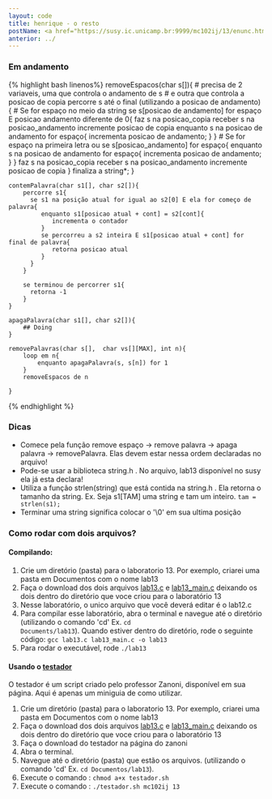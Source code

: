 ```yaml
---
layout: code
title: henrique - o resto
postName: <a href="https://susy.ic.unicamp.br:9999/mc102ij/13/enunc.html">Laboratório 13 - Conjuntos</a>
anterior: ../
---
```


### Em andamento

{% highlight bash linenos%}
    removeEspacos(char s[]){
        # precisa de 2 variaveis, uma que controla o andamento de s
        # e outra que controla a posicao de copia
        percorre s até o final (utilizando a posicao de andamento){
            # Se for espaço no meio da string
            se s[posicao de andamento] for espaço E posicao andamento diferente de 0{
                faz s na posicao_copia receber s na posicao_andamento
                incremente posicao de copia
                enquanto s na posicao de andamento for espaço{
                    incrementa posicao de andamento;
                }
            }
            # Se for espaço na primeira letra
            ou se s[posicao_andamento] for espaço{
                enquanto s na posicao de andamento for espaço{
                    incrementa posicao de andamento;
                }
            }
            faz s na posicao_copia receber s na posicao_andamento
            incremente posicao de copia
        }
        finaliza a string*;
    }

    contemPalavra(char s1[], char s2[]){
        percorre s1{
          se s1 na posição atual for igual ao s2[0] E ela for começo de palavra{
             enquanto s1[posicao atual + cont] = s2[cont]{
                incrementa o contador
             }
             se percorreu a s2 inteira E s1[posicao atual + cont] for final de palavra{
                retorna posicao atual
             }
          }
        }

        se terminou de percorrer s1{
          retorna -1
        }
    }

    apagaPalavra(char s1[], char s2[]){
        ## Doing 
    }

    removePalavras(char s[],  char vs[][MAX], int n){
        loop em n{
            enquanto apagaPalavra(s, s[n]) for 1
        }
        removeEspacos de n

    }

{% endhighlight %}

### Dicas
  - Comece pela função remove espaço -> remove palavra ->  apaga palavra -> removePalavra. Elas devem estar nessa ordem declaradas no arquivo!
  - Pode-se usar a biblioteca string.h . No arquivo, lab13 disponível no susy ela já esta declara!
  - Utiliza a função strlen(string) que está contida na string.h . Ela retorna o tamanho da string. Ex. Seja s1[TAM] uma string e tam um inteiro. `tam = strlen(s1);`
  - Terminar uma string significa colocar o '\0' em sua ultima posição

### Como rodar com dois arquivos?

#### Compilando:
1. Crie um diretório (pasta) para o laboratorio 13. Por exemplo, criarei uma pasta em Documentos com o nome lab13
2. Faça o download dos dois arquivos [lab13.c](https://susy.ic.unicamp.br:9999/mc102ij/13/aux/lab13.c) e [lab13_main.c](https://susy.ic.unicamp.br:9999/mc102ij/13/aux/lab13_main.c) deixando os dois dentro do diretório que voce criou para o laboratório 13
3. Nesse laboratório, o unico arquivo que você deverá editar é o lab12.c
4. Para compilar esse laboratório, abra o terminal e navegue até o diretório (utilizando o comando 'cd' Ex. <code>cd Documents/lab13</code>). Quando estiver dentro do diretório, rode o seguinte código:
<code>gcc lab13.c lab13_main.c -o lab13</code>
5. Para rodar o executável, rode <code>./lab13</code>

#### Usando o [testador](http://www.ic.unicamp.br/~zanoni/mc102/2016-1s/testador/)
O testador é um script criado pelo professor Zanoni, disponível em sua página. Aqui é apenas um miniguia de como utilizar.

 1. Crie um diretório (pasta) para o laboratorio 13. Por exemplo, criarei uma pasta em Documentos com o nome lab13
 2. Faça o download dos dois arquivos [lab13.c](https://susy.ic.unicamp.br:9999/mc102ij/13/aux/lab13.c) e [lab13_main.c](https://susy.ic.unicamp.br:9999/mc102ij/13/aux/lab13_main.c) deixando os dois dentro do diretório que voce criou para o laboratório 13
 3. Faça o download do testador na página do zanoni
 4. Abra o terminal.
 5. Navegue até o diretório (pasta) que estão os arquivos. (utilizando o comando 'cd' Ex. `cd Documentos/lab13`).
 6. Execute o comando : `chmod a+x testador.sh`
 7. Execute o comando : `./testador.sh mc102ij 13`
